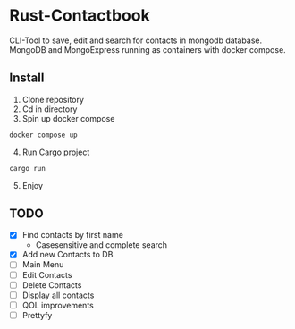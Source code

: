 # Rust-Contactbook

CLI-Tool to save, edit and search for contacts in mongodb database.
MongoDB and MongoExpress running as containers with docker compose.

## Install

1. Clone repository
2. Cd in directory
3. Spin up docker compose

```bash
docker compose up
```

4. Run Cargo project

```bash
cargo run
```

5. Enjoy

## TODO

- [X] Find contacts by first name
  - Casesensitive and complete search
- [X] Add new Contacts to DB
- [ ] Main Menu
- [ ] Edit Contacts
- [ ] Delete Contacts
- [ ] Display all contacts
- [ ] QOL improvements
- [ ] Prettyfy
